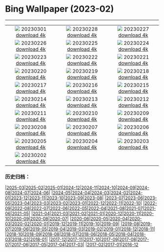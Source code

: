 # Bing Wallpaper (2023-02)
**************
| | | |
|:-:|:-:|:-:|
| ![](https://www.bing.com/th?id=OHR.AtraniAmalfi_EN-US0095082556_1920x1080.jpg) 20230301 [download 4k](https://www.bing.com/th?id=OHR.AtraniAmalfi_EN-US0095082556_UHD.jpg) | ![](https://www.bing.com/th?id=OHR.PolarBearFrost_EN-US9888741440_1920x1080.jpg) 20230228 [download 4k](https://www.bing.com/th?id=OHR.PolarBearFrost_EN-US9888741440_UHD.jpg) | ![](https://www.bing.com/th?id=OHR.CanopyPeru_EN-US9715922202_1920x1080.jpg) 20230227 [download 4k](https://www.bing.com/th?id=OHR.CanopyPeru_EN-US9715922202_UHD.jpg) |
| ![](https://www.bing.com/th?id=OHR.BryceAnniv_EN-US9498074213_1920x1080.jpg) 20230226 [download 4k](https://www.bing.com/th?id=OHR.BryceAnniv_EN-US9498074213_UHD.jpg) | ![](https://www.bing.com/th?id=OHR.RichmondParkDuck_EN-US9381974155_1920x1080.jpg) 20230225 [download 4k](https://www.bing.com/th?id=OHR.RichmondParkDuck_EN-US9381974155_UHD.jpg) | ![](https://www.bing.com/th?id=OHR.BlueWinterParis_EN-US2358774284_1920x1080.jpg) 20230224 [download 4k](https://www.bing.com/th?id=OHR.BlueWinterParis_EN-US2358774284_UHD.jpg) |
| ![](https://www.bing.com/th?id=OHR.FreedomRallyChi_EN-US2565810173_1920x1080.jpg) 20230223 [download 4k](https://www.bing.com/th?id=OHR.FreedomRallyChi_EN-US2565810173_UHD.jpg) | ![](https://www.bing.com/th?id=OHR.MardiGrasNOLA_EN-US2138635038_1920x1080.jpg) 20230222 [download 4k](https://www.bing.com/th?id=OHR.MardiGrasNOLA_EN-US2138635038_UHD.jpg) | ![](https://www.bing.com/th?id=OHR.PresDayDC_EN-US2054662773_1920x1080.jpg) 20230221 [download 4k](https://www.bing.com/th?id=OHR.PresDayDC_EN-US2054662773_UHD.jpg) |
| ![](https://www.bing.com/th?id=OHR.MauiWhale_EN-US1928366389_1920x1080.jpg) 20230220 [download 4k](https://www.bing.com/th?id=OHR.MauiWhale_EN-US1928366389_UHD.jpg) | ![](https://www.bing.com/th?id=OHR.EbenIceCave_EN-US1839710567_1920x1080.jpg) 20230219 [download 4k](https://www.bing.com/th?id=OHR.EbenIceCave_EN-US1839710567_UHD.jpg) | ![](https://www.bing.com/th?id=OHR.BirdcountAllen_EN-US1766542066_1920x1080.jpg) 20230218 [download 4k](https://www.bing.com/th?id=OHR.BirdcountAllen_EN-US1766542066_UHD.jpg) |
| ![](https://www.bing.com/th?id=OHR.FireFallYosemite_EN-US1696286356_1920x1080.jpg) 20230217 [download 4k](https://www.bing.com/th?id=OHR.FireFallYosemite_EN-US1696286356_UHD.jpg) | ![](https://www.bing.com/th?id=OHR.HippoDayChobe_EN-US1475666654_1920x1080.jpg) 20230216 [download 4k](https://www.bing.com/th?id=OHR.HippoDayChobe_EN-US1475666654_UHD.jpg) | ![](https://www.bing.com/th?id=OHR.OtaruIgloo_EN-US1380797135_1920x1080.jpg) 20230215 [download 4k](https://www.bing.com/th?id=OHR.OtaruIgloo_EN-US1380797135_UHD.jpg) |
| ![](https://www.bing.com/th?id=OHR.MoonValley_EN-US1284273095_1920x1080.jpg) 20230214 [download 4k](https://www.bing.com/th?id=OHR.MoonValley_EN-US1284273095_UHD.jpg) | ![](https://www.bing.com/th?id=OHR.BoobyDarwinDay_EN-US7558308740_1920x1080.jpg) 20230213 [download 4k](https://www.bing.com/th?id=OHR.BoobyDarwinDay_EN-US7558308740_UHD.jpg) | ![](https://www.bing.com/th?id=OHR.DarkSkiesDV_EN-US5129041284_1920x1080.jpg) 20230212 [download 4k](https://www.bing.com/th?id=OHR.DarkSkiesDV_EN-US5129041284_UHD.jpg) |
| ![](https://www.bing.com/th?id=OHR.EpidaurusGreece_EN-US0957261511_1920x1080.jpg) 20230211 [download 4k](https://www.bing.com/th?id=OHR.EpidaurusGreece_EN-US0957261511_UHD.jpg) | ![](https://www.bing.com/th?id=OHR.LowerAntelopeAZ_EN-US3547494170_1920x1080.jpg) 20230210 [download 4k](https://www.bing.com/th?id=OHR.LowerAntelopeAZ_EN-US3547494170_UHD.jpg) | ![](https://www.bing.com/th?id=OHR.NorwayRestArea_EN-US3474268008_1920x1080.jpg) 20230209 [download 4k](https://www.bing.com/th?id=OHR.NorwayRestArea_EN-US3474268008_UHD.jpg) |
| ![](https://www.bing.com/th?id=OHR.MedievalLabro_EN-US3411281136_1920x1080.jpg) 20230208 [download 4k](https://www.bing.com/th?id=OHR.MedievalLabro_EN-US3411281136_UHD.jpg) | ![](https://www.bing.com/th?id=OHR.WaitangiFjordlandNP_EN-US6375624505_1920x1080.jpg) 20230207 [download 4k](https://www.bing.com/th?id=OHR.WaitangiFjordlandNP_EN-US6375624505_UHD.jpg) | ![](https://www.bing.com/th?id=OHR.MonarchPismo_EN-US3162751009_1920x1080.jpg) 20230206 [download 4k](https://www.bing.com/th?id=OHR.MonarchPismo_EN-US3162751009_UHD.jpg) |
| ![](https://www.bing.com/th?id=OHR.RosaParksBus_EN-US3109740887_1920x1080.jpg) 20230205 [download 4k](https://www.bing.com/th?id=OHR.RosaParksBus_EN-US3109740887_UHD.jpg) | ![](https://www.bing.com/th?id=OHR.QuebecFrontenac_EN-US3034032069_1920x1080.jpg) 20230204 [download 4k](https://www.bing.com/th?id=OHR.QuebecFrontenac_EN-US3034032069_UHD.jpg) | ![](https://www.bing.com/th?id=OHR.GroundhogThree_EN-US2975789647_1920x1080.jpg) 20230203 [download 4k](https://www.bing.com/th?id=OHR.GroundhogThree_EN-US2975789647_UHD.jpg) |
| ![](https://www.bing.com/th?id=OHR.LittleRockNine_EN-US4940477720_1920x1080.jpg) 20230202 [download 4k](https://www.bing.com/th?id=OHR.LittleRockNine_EN-US4940477720_UHD.jpg) |  |  |

### 历史归档：

|[2025-03](/../2025-03/2025-03.md)|[2025-02](/../2025-02/2025-02.md)|[2025-01](/../2025-01/2025-01.md)|[2024-12](/../2024-12/2024-12.md)|[2024-11](/../2024-11/2024-11.md)|[2024-10](/../2024-10/2024-10.md)|[2024-09](/../2024-09/2024-09.md)|[2024-08](/../2024-08/2024-08.md)|[2024-07](/../2024-07/2024-07.md)|[2024-06](/../2024-06/2024-06.md)|
|[2024-05](/../2024-05/2024-05.md)|[2024-04](/../2024-04/2024-04.md)|[2024-03](/../2024-03/2024-03.md)|[2024-02](/../2024-02/2024-02.md)|[2024-01](/../2024-01/2024-01.md)|[2023-12](/../2023-12/2023-12.md)|[2023-11](/../2023-11/2023-11.md)|[2023-10](/../2023-10/2023-10.md)|[2023-09](/../2023-09/2023-09.md)|[2023-08](/../2023-08/2023-08.md)|
|[2023-07](/../2023-07/2023-07.md)|[2023-06](/../2023-06/2023-06.md)|[2023-05](/../2023-05/2023-05.md)|[2023-04](/../2023-04/2023-04.md)|[2023-03](/../2023-03/2023-03.md)|[2023-02](/2023-02.md)|[2023-01](/../2023-01/2023-01.md)|[2022-12](/../2022-12/2022-12.md)|[2022-11](/../2022-11/2022-11.md)|[2022-10](/../2022-10/2022-10.md)|
|[2022-09](/../2022-09/2022-09.md)|[2022-08](/../2022-08/2022-08.md)|[2022-07](/../2022-07/2022-07.md)|[2022-06](/../2022-06/2022-06.md)|[2022-05](/../2022-05/2022-05.md)|[2022-04](/../2022-04/2022-04.md)|[2021-08](/../2021-08/2021-08.md)|[2021-07](/../2021-07/2021-07.md)|[2021-06](/../2021-06/2021-06.md)|[2021-05](/../2021-05/2021-05.md)|
|[2021-04](/../2021-04/2021-04.md)|[2021-03](/../2021-03/2021-03.md)|[2021-02](/../2021-02/2021-02.md)|[2021-01](/../2021-01/2021-01.md)|[2020-12](/../2020-12/2020-12.md)|[2020-11](/../2020-11/2020-11.md)|[2020-10](/../2020-10/2020-10.md)|[2020-09](/../2020-09/2020-09.md)|[2020-08](/../2020-08/2020-08.md)|[2020-07](/../2020-07/2020-07.md)|
|[2020-06](/../2020-06/2020-06.md)|[2020-05](/../2020-05/2020-05.md)|[2020-04](/../2020-04/2020-04.md)|[2020-03](/../2020-03/2020-03.md)|[2020-02](/../2020-02/2020-02.md)|[2020-01](/../2020-01/2020-01.md)|[2019-12](/../2019-12/2019-12.md)|[2019-11](/../2019-11/2019-11.md)|[2019-10](/../2019-10/2019-10.md)|[2019-09](/../2019-09/2019-09.md)|
|[2019-08](/../2019-08/2019-08.md)|[2019-07](/../2019-07/2019-07.md)|[2019-06](/../2019-06/2019-06.md)|[2019-05](/../2019-05/2019-05.md)|[2019-04](/../2019-04/2019-04.md)|[2019-03](/../2019-03/2019-03.md)|[2019-02](/../2019-02/2019-02.md)|[2019-01](/../2019-01/2019-01.md)|[2018-12](/../2018-12/2018-12.md)|[2018-11](/../2018-11/2018-11.md)|
|[2018-10](/../2018-10/2018-10.md)|[2018-09](/../2018-09/2018-09.md)|[2018-08](/../2018-08/2018-08.md)|[2018-07](/../2018-07/2018-07.md)|[2018-06](/../2018-06/2018-06.md)|[2018-05](/../2018-05/2018-05.md)|[2018-04](/../2018-04/2018-04.md)|[2018-03](/../2018-03/2018-03.md)|[2018-02](/../2018-02/2018-02.md)|[2018-01](/../2018-01/2018-01.md)|
|[2017-12](/../2017-12/2017-12.md)|[2017-11](/../2017-11/2017-11.md)|[2017-10](/../2017-10/2017-10.md)|[2017-09](/../2017-09/2017-09.md)|[2017-08](/../2017-08/2017-08.md)|[2017-07](/../2017-07/2017-07.md)|[2017-06](/../2017-06/2017-06.md)|[2017-05](/../2017-05/2017-05.md)|[2017-04](/../2017-04/2017-04.md)|[2017-03](/../2017-03/2017-03.md)|
|[2017-02](/../2017-02/2017-02.md)|[2017-01](/../2017-01/2017-01.md)|[2016-12](/../2016-12/2016-12.md)